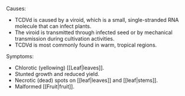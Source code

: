 Causes:

-   TCDVd is caused by a viroid, which is a small, single-stranded RNA molecule that can infect plants.
-   The viroid is transmitted through infected seed or by mechanical transmission during cultivation activities.
-   TCDVd is most commonly found in warm, tropical regions.

Symptoms:

-   Chlorotic (yellowing) [[Leaf|leaves]].
-   Stunted growth and reduced yield.
-   Necrotic (dead) spots on [[leaf|leaves]] and [[leaf|stems]].
-   Malformed [[Fruit|fruit]].
